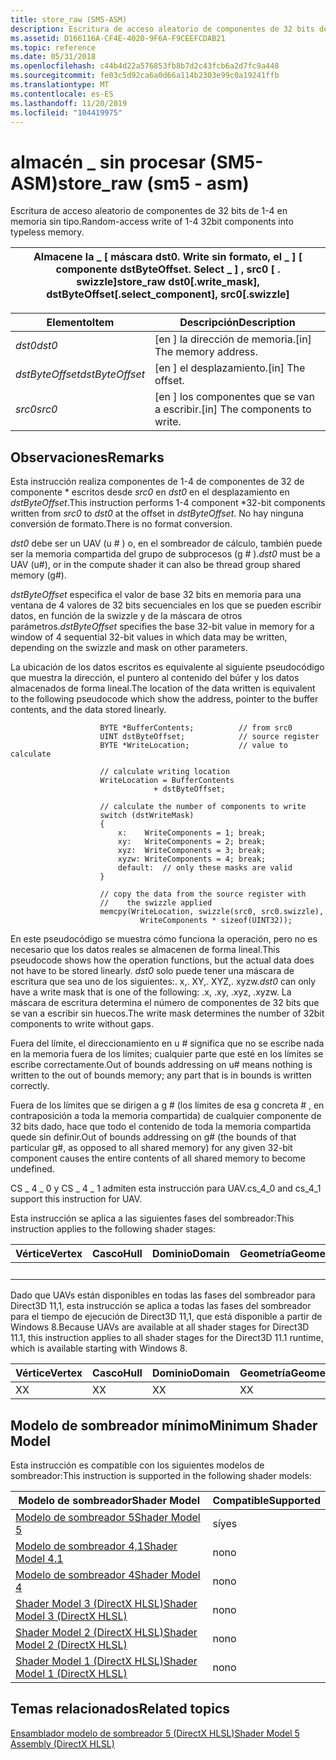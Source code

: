 ```yaml
---
title: store_raw (SM5-ASM)
description: Escritura de acceso aleatorio de componentes de 32 bits de 1-4 en memoria sin tipo.
ms.assetid: D166116A-CF4E-4020-9F6A-F9CEEFCDAB21
ms.topic: reference
ms.date: 05/31/2018
ms.openlocfilehash: c44b4d22a576853fb8b7d2c43fcb6a2d7fc9a448
ms.sourcegitcommit: fe03c5d92ca6a0d66a114b2303e99c0a19241ffb
ms.translationtype: MT
ms.contentlocale: es-ES
ms.lasthandoff: 11/20/2019
ms.locfileid: "104419975"
---
```

# <a name="store_raw-sm5---asm"></a><span data-ttu-id="712a6-103">almacén \_ sin procesar (SM5-ASM)</span><span class="sxs-lookup"><span data-stu-id="712a6-103">store\_raw (sm5 - asm)</span></span>

<span data-ttu-id="712a6-104">Escritura de acceso aleatorio de componentes de 32 bits de 1-4 en memoria sin tipo.</span><span class="sxs-lookup"><span data-stu-id="712a6-104">Random-access write of 1-4 32bit components into typeless memory.</span></span>



| <span data-ttu-id="712a6-105">Almacene la \_ \[ máscara dst0. Write sin formato, el \_ \] \[ componente dstByteOffset. Select \_ \] , src0 \[ . swizzle\]</span><span class="sxs-lookup"><span data-stu-id="712a6-105">store\_raw dst0\[.write\_mask\], dstByteOffset\[.select\_component\], src0\[.swizzle\]</span></span> |
|----------------------------------------------------------------------------------------|



 



| <span data-ttu-id="712a6-106">Elemento</span><span class="sxs-lookup"><span data-stu-id="712a6-106">Item</span></span>                                                                                                                       | <span data-ttu-id="712a6-107">Descripción</span><span class="sxs-lookup"><span data-stu-id="712a6-107">Description</span></span>                                |
|----------------------------------------------------------------------------------------------------------------------------|--------------------------------------------|
| <span data-ttu-id="712a6-108"><span id="dst0"></span><span id="DST0"></span>*dst0*</span><span class="sxs-lookup"><span data-stu-id="712a6-108"><span id="dst0"></span><span id="DST0"></span>*dst0*</span></span><br/>                                                            | <span data-ttu-id="712a6-109">\[en \] la dirección de memoria.</span><span class="sxs-lookup"><span data-stu-id="712a6-109">\[in\] The memory address.</span></span><br/>      |
| <span data-ttu-id="712a6-110"><span id="dstByteOffset"></span><span id="dstbyteoffset"></span><span id="DSTBYTEOFFSET"></span>*dstByteOffset*</span><span class="sxs-lookup"><span data-stu-id="712a6-110"><span id="dstByteOffset"></span><span id="dstbyteoffset"></span><span id="DSTBYTEOFFSET"></span>*dstByteOffset*</span></span><br/> | <span data-ttu-id="712a6-111">\[en \] el desplazamiento.</span><span class="sxs-lookup"><span data-stu-id="712a6-111">\[in\] The offset.</span></span><br/>              |
| <span data-ttu-id="712a6-112"><span id="src0"></span><span id="SRC0"></span>*src0*</span><span class="sxs-lookup"><span data-stu-id="712a6-112"><span id="src0"></span><span id="SRC0"></span>*src0*</span></span><br/>                                                            | <span data-ttu-id="712a6-113">\[en \] los componentes que se van a escribir.</span><span class="sxs-lookup"><span data-stu-id="712a6-113">\[in\] The components to write.</span></span><br/> |



 

## <a name="remarks"></a><span data-ttu-id="712a6-114">Observaciones</span><span class="sxs-lookup"><span data-stu-id="712a6-114">Remarks</span></span>

<span data-ttu-id="712a6-115">Esta instrucción realiza componentes de 1-4 de componentes de 32 de componente \* escritos desde *src0* en *dst0* en el desplazamiento en *dstByteOffset*.</span><span class="sxs-lookup"><span data-stu-id="712a6-115">This instruction performs 1-4 component \*32-bit components written from *src0* to *dst0* at the offset in *dstByteOffset*.</span></span> <span data-ttu-id="712a6-116">No hay ninguna conversión de formato.</span><span class="sxs-lookup"><span data-stu-id="712a6-116">There is no format conversion.</span></span>

<span data-ttu-id="712a6-117">*dst0* debe ser un UAV (u \# ) o, en el sombreador de cálculo, también puede ser la memoria compartida del grupo de subprocesos (g \# ).</span><span class="sxs-lookup"><span data-stu-id="712a6-117">*dst0* must be a UAV (u\#), or in the compute shader it can also be thread group shared memory (g\#).</span></span>

<span data-ttu-id="712a6-118">*dstByteOffset* especifica el valor de base 32 bits en memoria para una ventana de 4 valores de 32 bits secuenciales en los que se pueden escribir datos, en función de la swizzle y de la máscara de otros parámetros.</span><span class="sxs-lookup"><span data-stu-id="712a6-118">*dstByteOffset* specifies the base 32-bit value in memory for a window of 4 sequential 32-bit values in which data may be written, depending on the swizzle and mask on other parameters.</span></span>

<span data-ttu-id="712a6-119">La ubicación de los datos escritos es equivalente al siguiente pseudocódigo que muestra la dirección, el puntero al contenido del búfer y los datos almacenados de forma lineal.</span><span class="sxs-lookup"><span data-stu-id="712a6-119">The location of the data written is equivalent to the following pseudocode which show the address, pointer to the buffer contents, and the data stored linearly.</span></span>

``` syntax
                    BYTE *BufferContents;          // from src0
                    UINT dstByteOffset;            // source register
                    BYTE *WriteLocation;           // value to calculate

                    // calculate writing location
                    WriteLocation = BufferContents 
                                + dstByteOffset;

                    // calculate the number of components to write
                    switch (dstWriteMask)
                    {
                        x:    WriteComponents = 1; break;
                        xy:   WriteComponents = 2; break;
                        xyz:  WriteComponents = 3; break;
                        xyzw: WriteComponents = 4; break;
                        default:  // only these masks are valid                              
                    }

                    // copy the data from the source register with
                    //    the swizzle applied
                    memcpy(WriteLocation, swizzle(src0, src0.swizzle), 
                             WriteComponents * sizeof(UINT32));
```

<span data-ttu-id="712a6-120">En este pseudocódigo se muestra cómo funciona la operación, pero no es necesario que los datos reales se almacenen de forma lineal.</span><span class="sxs-lookup"><span data-stu-id="712a6-120">This pseudocode shows how the operation functions, but the actual data does not have to be stored linearly.</span></span> <span data-ttu-id="712a6-121">*dst0* solo puede tener una máscara de escritura que sea uno de los siguientes:. x,. XY,. XYZ,. xyzw.</span><span class="sxs-lookup"><span data-stu-id="712a6-121">*dst0* can only have a write mask that is one of the following: .x, .xy, .xyz, .xyzw.</span></span> <span data-ttu-id="712a6-122">La máscara de escritura determina el número de componentes de 32 bits que se van a escribir sin huecos.</span><span class="sxs-lookup"><span data-stu-id="712a6-122">The write mask determines the number of 32bit components to write without gaps.</span></span>

<span data-ttu-id="712a6-123">Fuera del límite, el direccionamiento en u \# significa que no se escribe nada en la memoria fuera de los límites; cualquier parte que esté en los límites se escribe correctamente.</span><span class="sxs-lookup"><span data-stu-id="712a6-123">Out of bounds addressing on u\# means nothing is written to the out of bounds memory; any part that is in bounds is written correctly.</span></span>

<span data-ttu-id="712a6-124">Fuera de los límites que se dirigen a g \# (los límites de esa g concreta \# , en contraposición a toda la memoria compartida) de cualquier componente de 32 bits dado, hace que todo el contenido de toda la memoria compartida quede sin definir.</span><span class="sxs-lookup"><span data-stu-id="712a6-124">Out of bounds addressing on g\# (the bounds of that particular g\#, as opposed to all shared memory) for any given 32-bit component causes the entire contents of all shared memory to become undefined.</span></span>

<span data-ttu-id="712a6-125">CS \_ 4 \_ 0 y CS \_ 4 \_ 1 admiten esta instrucción para UAV.</span><span class="sxs-lookup"><span data-stu-id="712a6-125">cs\_4\_0 and cs\_4\_1 support this instruction for UAV.</span></span>

<span data-ttu-id="712a6-126">Esta instrucción se aplica a las siguientes fases del sombreador:</span><span class="sxs-lookup"><span data-stu-id="712a6-126">This instruction applies to the following shader stages:</span></span>



| <span data-ttu-id="712a6-127">Vértice</span><span class="sxs-lookup"><span data-stu-id="712a6-127">Vertex</span></span> | <span data-ttu-id="712a6-128">Casco</span><span class="sxs-lookup"><span data-stu-id="712a6-128">Hull</span></span> | <span data-ttu-id="712a6-129">Dominio</span><span class="sxs-lookup"><span data-stu-id="712a6-129">Domain</span></span> | <span data-ttu-id="712a6-130">Geometría</span><span class="sxs-lookup"><span data-stu-id="712a6-130">Geometry</span></span> | <span data-ttu-id="712a6-131">Píxel</span><span class="sxs-lookup"><span data-stu-id="712a6-131">Pixel</span></span> | <span data-ttu-id="712a6-132">Compute</span><span class="sxs-lookup"><span data-stu-id="712a6-132">Compute</span></span> |
|--------|------|--------|----------|-------|---------|
|        |      |        |          | <span data-ttu-id="712a6-133">X</span><span class="sxs-lookup"><span data-stu-id="712a6-133">X</span></span>     | <span data-ttu-id="712a6-134">X</span><span class="sxs-lookup"><span data-stu-id="712a6-134">X</span></span>       |



 

<span data-ttu-id="712a6-135">Dado que UAVs están disponibles en todas las fases del sombreador para Direct3D 11,1, esta instrucción se aplica a todas las fases del sombreador para el tiempo de ejecución de Direct3D 11,1, que está disponible a partir de Windows 8.</span><span class="sxs-lookup"><span data-stu-id="712a6-135">Because UAVs are available at all shader stages for Direct3D 11.1, this instruction applies to all shader stages for the Direct3D 11.1 runtime, which is available starting with Windows 8.</span></span>



| <span data-ttu-id="712a6-136">Vértice</span><span class="sxs-lookup"><span data-stu-id="712a6-136">Vertex</span></span> | <span data-ttu-id="712a6-137">Casco</span><span class="sxs-lookup"><span data-stu-id="712a6-137">Hull</span></span> | <span data-ttu-id="712a6-138">Dominio</span><span class="sxs-lookup"><span data-stu-id="712a6-138">Domain</span></span> | <span data-ttu-id="712a6-139">Geometría</span><span class="sxs-lookup"><span data-stu-id="712a6-139">Geometry</span></span> | <span data-ttu-id="712a6-140">Píxel</span><span class="sxs-lookup"><span data-stu-id="712a6-140">Pixel</span></span> | <span data-ttu-id="712a6-141">Compute</span><span class="sxs-lookup"><span data-stu-id="712a6-141">Compute</span></span> |
|--------|------|--------|----------|-------|---------|
| <span data-ttu-id="712a6-142">X</span><span class="sxs-lookup"><span data-stu-id="712a6-142">X</span></span>      | <span data-ttu-id="712a6-143">X</span><span class="sxs-lookup"><span data-stu-id="712a6-143">X</span></span>    | <span data-ttu-id="712a6-144">X</span><span class="sxs-lookup"><span data-stu-id="712a6-144">X</span></span>      | <span data-ttu-id="712a6-145">X</span><span class="sxs-lookup"><span data-stu-id="712a6-145">X</span></span>        | <span data-ttu-id="712a6-146">X</span><span class="sxs-lookup"><span data-stu-id="712a6-146">X</span></span>     | <span data-ttu-id="712a6-147">X</span><span class="sxs-lookup"><span data-stu-id="712a6-147">X</span></span>       |



 

## <a name="minimum-shader-model"></a><span data-ttu-id="712a6-148">Modelo de sombreador mínimo</span><span class="sxs-lookup"><span data-stu-id="712a6-148">Minimum Shader Model</span></span>

<span data-ttu-id="712a6-149">Esta instrucción es compatible con los siguientes modelos de sombreador:</span><span class="sxs-lookup"><span data-stu-id="712a6-149">This instruction is supported in the following shader models:</span></span>



| <span data-ttu-id="712a6-150">Modelo de sombreador</span><span class="sxs-lookup"><span data-stu-id="712a6-150">Shader Model</span></span>                                              | <span data-ttu-id="712a6-151">Compatible</span><span class="sxs-lookup"><span data-stu-id="712a6-151">Supported</span></span> |
|-----------------------------------------------------------|-----------|
| [<span data-ttu-id="712a6-152">Modelo de sombreador 5</span><span class="sxs-lookup"><span data-stu-id="712a6-152">Shader Model 5</span></span>](d3d11-graphics-reference-sm5.md)        | <span data-ttu-id="712a6-153">sí</span><span class="sxs-lookup"><span data-stu-id="712a6-153">yes</span></span>       |
| [<span data-ttu-id="712a6-154">Modelo de sombreador 4,1</span><span class="sxs-lookup"><span data-stu-id="712a6-154">Shader Model 4.1</span></span>](dx-graphics-hlsl-sm4.md)              | <span data-ttu-id="712a6-155">no</span><span class="sxs-lookup"><span data-stu-id="712a6-155">no</span></span>        |
| [<span data-ttu-id="712a6-156">Modelo de sombreador 4</span><span class="sxs-lookup"><span data-stu-id="712a6-156">Shader Model 4</span></span>](dx-graphics-hlsl-sm4.md)                | <span data-ttu-id="712a6-157">no</span><span class="sxs-lookup"><span data-stu-id="712a6-157">no</span></span>        |
| [<span data-ttu-id="712a6-158">Shader Model 3 (DirectX HLSL)</span><span class="sxs-lookup"><span data-stu-id="712a6-158">Shader Model 3 (DirectX HLSL)</span></span>](dx-graphics-hlsl-sm3.md) | <span data-ttu-id="712a6-159">no</span><span class="sxs-lookup"><span data-stu-id="712a6-159">no</span></span>        |
| [<span data-ttu-id="712a6-160">Shader Model 2 (DirectX HLSL)</span><span class="sxs-lookup"><span data-stu-id="712a6-160">Shader Model 2 (DirectX HLSL)</span></span>](dx-graphics-hlsl-sm2.md) | <span data-ttu-id="712a6-161">no</span><span class="sxs-lookup"><span data-stu-id="712a6-161">no</span></span>        |
| [<span data-ttu-id="712a6-162">Shader Model 1 (DirectX HLSL)</span><span class="sxs-lookup"><span data-stu-id="712a6-162">Shader Model 1 (DirectX HLSL)</span></span>](dx-graphics-hlsl-sm1.md) | <span data-ttu-id="712a6-163">no</span><span class="sxs-lookup"><span data-stu-id="712a6-163">no</span></span>        |



 

## <a name="related-topics"></a><span data-ttu-id="712a6-164">Temas relacionados</span><span class="sxs-lookup"><span data-stu-id="712a6-164">Related topics</span></span>

<dl> <dt>

[<span data-ttu-id="712a6-165">Ensamblador modelo de sombreador 5 (DirectX HLSL)</span><span class="sxs-lookup"><span data-stu-id="712a6-165">Shader Model 5 Assembly (DirectX HLSL)</span></span>](shader-model-5-assembly--directx-hlsl-.md)
</dt> </dl>

 

 





